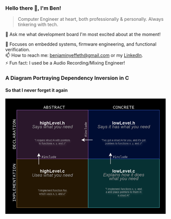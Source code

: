 ### Hello there 👋, I'm Ben!

> Computer Engineer at heart, both professionally & personally. Always tinkering with tech.

💬 Ask me what development board I'm most excited about at the moment!

🔎 Focuses on embedded systems, firmware engineering, and functional verification. \
📫 How to reach me: benjaminyeffeth@gmail.com or my [LinkedIn](https://www.linkedin.com/in/benjamin-yeffeth/). \
⚡ Fun fact: I used be a Audio Recording/Mixing Engineer!

### A Diagram Portraying Dependency Inversion in C

#### So that I never forget it again

![Image with four quadrants depicting dependency inversion in C](/dependency_inversion_in_c.drawio.png)
